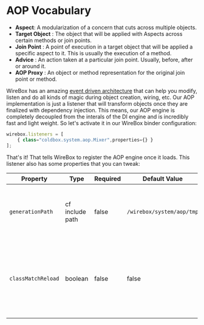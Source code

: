 # AOP Vocabulary

* **Aspect**: A modularization of a concern that cuts across multiple objects.
* **Target Object** : The object that will be applied with Aspects across certain methods or join points.
* **Join Point** : A point of execution in a target object that will be applied a specific aspect to it. This is usually the execution of a method.
* **Advice** : An action taken at a particular join point. Usually, before, after or around it.
* **AOP Proxy** : An object or method representation for the original join point or method.

WireBox has an amazing [event driven architecture](../../wirebox-event-model/) that can help you modify, listen and do all kinds of magic during object creation, wiring, etc. Our AOP implementation is just a listener that will transform objects once they are finalized with dependency injection. This means, our AOP engine is completely decoupled from the interals of the DI engine and is incredibly fast and light weight. So let's activate it in our WireBox binder configuration:

```javascript
wirebox.listeners = [
    { class="coldbox.system.aop.Mixer",properties={} }
];
```

That's it! That tells WireBox to register the AOP engine once it loads. This listener also has some properties that you can tweak:

| Property | Type | Required | Default Value | Description |
| --- | --- | --- | --- | --- |
| `generationPath` | cf include path | false | `/wirebox/system/aop/tmp` | The location where UDF stubs will be generated to. This can be to disk or memory. |
| `classMatchReload` | boolean | false | false | A cool flag to allow you to reload the class matching dictionary for development purposes only. |

